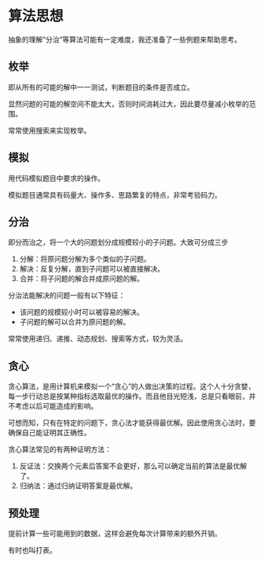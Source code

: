 # 算法思想

抽象的理解“分治”等算法可能有一定难度，我还准备了一些例题来帮助思考。

## 枚举

即从所有的可能的解中一一测试，判断题目的条件是否成立。

显然问题的可能的解空间不能太大，否则时间消耗过大，因此要尽量减小枚举的范围。

常常使用搜索来实现枚举。

## 模拟

用代码模拟题目中要求的操作。

模拟题目通常具有码量大、操作多、思路繁复的特点，非常考验码力。

## 分治

即分而治之，将一个大的问题划分成规模较小的子问题。大致可分成三步

1. 分解：将原问题分解为多个类似的子问题。
2. 解决：反复分解，直到子问题可以被直接解决。
3. 合并：将子问题的解合并成原问题的解。

分治法能解决的问题一般有以下特征：

- 该问题的规模较小时可以被容易的解决。
- 子问题的解可以合并为原问题的解。

常常使用递归、递推、动态规划、搜索等方式，较为灵活。

## 贪心

贪心算法，是用计算机来模拟一个“贪心”的人做出决策的过程。这个人十分贪婪，每一步行动总是按某种指标选取最优的操作。而且他目光短浅，总是只看眼前，并不考虑以后可能造成的影响。

可想而知，只有在特定的问题下，贪心法才能获得最优解。因此使用贪心法时，要确保自己能证明其正确性。

贪心算法常见的有两种证明方法：

1. 反证法：交换两个元素后答案不会更好，那么可以确定当前的算法是最优解了。
2. 归纳法：通过归纳证明答案是最优解。

## 预处理

提前计算一些可能用到的数据，这样会避免每次计算带来的额外开销。

有时也叫打表。
